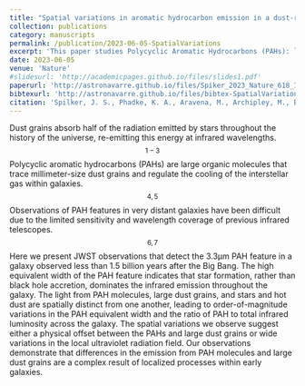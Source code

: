 ```yaml
---
title: "Spatial variations in aromatic hydrocarbon emission in a dust-rich galaxy"
collection: publications
category: manuscripts
permalink: /publication/2023-06-05-SpatialVariations
excerpt: 'This paper studies Polycyclic Aromatic Hydrocarbons (PAHs): large orangic molecules that trace the dust that regulares interstellar gas cooling. With the launch of JWST, our ability to resolve infrared galaxy features at high redshift (in the early universe) is highly increased. This paper presents spatially-resolved PAH spectral features. It finds order-of-magnitude variations in the PAH feature strength across the galaxy, suggesting either physical offsets in the PAH distribution or wide variations in the local ultraviolet radiatino field.' 
date: 2023-06-05
venue: 'Nature'
#slidesurl: 'http://academicpages.github.io/files/slides1.pdf'
paperurl: 'http://astronavarre.github.io/files/Spiker_2023_Nature_618_7966.pdf'
bibtexurl: 'http://astronavarre.github.io/files/bibtex-SpatialVariations.bib'
citation: 'Spilker, J. S., Phadke, K. A., Aravena, M., Archipley, M., Bayliss, M. B., Birkin, J. E., Béthermin, M., Burgoyne, J., Cathey, J., Chapman, S. C., Dahle, H., Gonzalez, A. H., Gururajan, G., Hayward, C. C., Hezaveh, Y. D., Hill, R., Hutchison, T. A., Kim, K. J., Kim, S., … Whitaker, K. E. (2023). Spatial variations in aromatic hydrocarbon emission in a dust-rich galaxy. \nat, 618(7966), 708–711. https://doi.org/10.1038/s41586-023-05998-6 '
---
```

Dust grains absorb half of the radiation emitted by stars throughout the history of the
universe, re-emitting this energy at infrared wavelengths.$$^{1-3}$$ Polycyclic aromatic
hydrocarbons (PAHs) are large organic molecules that trace millimeter-size dust grains and
regulate the cooling of the interstellar gas within galaxies.$$^{4,5}$$ Observations of PAH features
in very distant galaxies have been difficult due to the limited sensitivity and wavelength
coverage of previous infrared telescopes.$$^{6,7}$$ Here we present JWST observations that detect
the 3.3μm PAH feature in a galaxy observed less than 1.5 billion years after the Big Bang.
The high equivalent width of the PAH feature indicates that star formation, rather than
black hole accretion, dominates the infrared emission throughout the galaxy. The light
from PAH molecules, large dust grains, and stars and hot dust are spatially distinct from
one another, leading to order-of-magnitude variations in the PAH equivalent width and the
ratio of PAH to total infrared luminosity across the galaxy. The spatial variations we
observe suggest either a physical offset between the PAHs and large dust grains or wide
variations in the local ultraviolet radiation field. Our observations demonstrate that
differences in the emission from PAH molecules and large dust grains are a complex result
of localized processes within early galaxies.